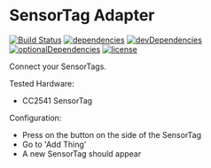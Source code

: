 # SensorTag Adapter

[![Build Status](https://travis-ci.org/tim-hellhake/sensor-tag-adapter.svg?branch=master)](https://travis-ci.org/tim-hellhake/sensor-tag-adapter)
[![dependencies](https://david-dm.org/tim-hellhake/sensor-tag-adapter.svg)](https://david-dm.org/tim-hellhake/sensor-tag-adapter)
[![devDependencies](https://david-dm.org/tim-hellhake/sensor-tag-adapter/dev-status.svg)](https://david-dm.org/tim-hellhake/sensor-tag-adapter?type=dev)
[![optionalDependencies](https://david-dm.org/tim-hellhake/sensor-tag-adapter/optional-status.svg)](https://david-dm.org/tim-hellhake/sensor-tag-adapter?type=optional)
[![license](https://img.shields.io/badge/license-MPL--2.0-blue.svg)](LICENSE)

Connect your SensorTags.

Tested Hardware:
 - CC2541 SensorTag

Configuration:
- Press on the button on the side of the SensorTag
- Go to 'Add Thing'
- A new SensorTag should appear
